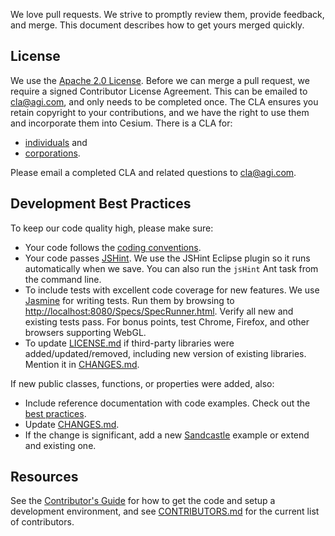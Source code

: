 We love pull requests.  We strive to promptly review them, provide feedback, and merge.  This document describes how to get yours merged quickly.

## License

We use the [Apache 2.0 License](LICENSE.md).  Before we can merge a pull request, we require a signed Contributor License Agreement.  This can be emailed to cla@agi.com, and only needs to be completed once.  The CLA ensures you retain copyright to your contributions, and we have the right to use them and incorporate them into Cesium.  There is a CLA for:

* [individuals](http://www.agi.com/licenses/individual-cla-agi-v1.0.txt) and 
* [corporations](http://www.agi.com/licenses/corporate-cla-agi-v1.0.txt).

Please email a completed CLA and related questions to [cla@agi.com](mailto:cla@agi.com).

## Development Best Practices

To keep our code quality high, please make sure:
* Your code follows the [coding conventions](https://github.com/AnalyticalGraphicsInc/cesium/wiki/JavaScript-Coding-Conventions).
* Your code passes [JSHint](http://www.jshint.com/).  We use the JSHint Eclipse plugin so it runs automatically when we save.  You can also run the `jsHint` Ant task from the command line.
* To include tests with excellent code coverage for new features.  We use [Jasmine](http://pivotal.github.com/jasmine/) for writing tests.  Run them by browsing to [http://localhost:8080/Specs/SpecRunner.html](http://localhost:8080/Specs/SpecRunner.html).  Verify all new and existing tests pass.  For bonus points, test Chrome, Firefox, and other browsers supporting WebGL.
* To update [LICENSE.md](LICENSE.md) if third-party libraries were added/updated/removed, including new version of existing libraries.  Mention it in [CHANGES.md](CHANGES.md).

If new public classes, functions, or properties were added, also:
   * Include reference documentation with code examples.  Check out the [best practices](https://github.com/AnalyticalGraphicsInc/cesium/wiki/Documentation-Best-Practices).
   * Update [CHANGES.md](CHANGES.md).
   * If the change is significant, add a new [Sandcastle](http://cesiumjs.org/Cesium/Apps/Sandcastle/index.html) example or extend and existing one.

## Resources

See the [Contributor's Guide](https://github.com/AnalyticalGraphicsInc/cesium/wiki/Contributor%27s-Guide) for how to get the code and setup a development environment, and see [CONTRIBUTORS.md](CONTRIBUTORS.md) for the current list of contributors.
